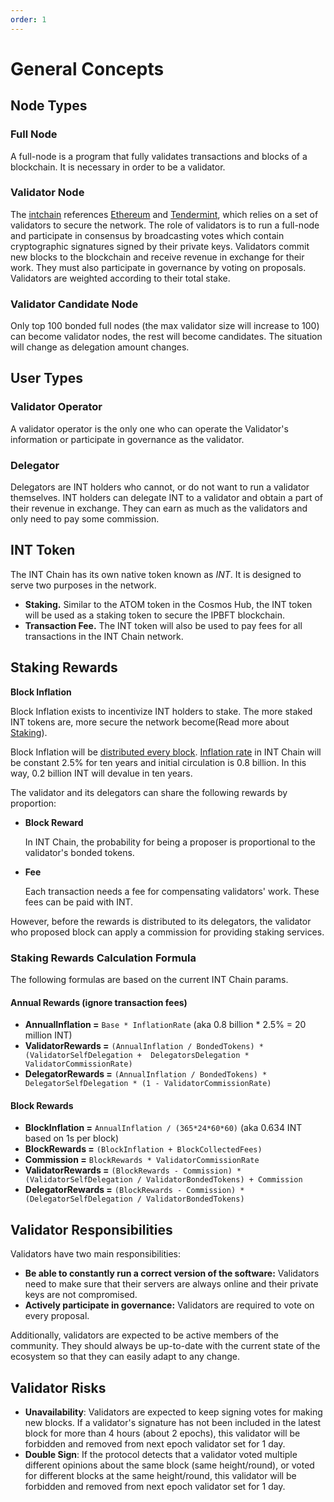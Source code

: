 ```yaml
---
order: 1
---
```


# General Concepts

## Node Types

### Full Node

A full-node is a program that fully validates transactions and blocks of a blockchain. It is necessary in order to be a validator. 

### Validator Node

The [intchain](../getting-started/1-intro.md#int-chain) references [Ethereum](https://ethereum.org/) and [Tendermint](https://tendermint.com/docs/introduction/what-is-tendermint.html), which relies on a set of validators to secure the network. The role of validators is to run a full-node and participate in consensus by broadcasting votes which contain cryptographic signatures signed by their private keys. Validators commit new blocks to the blockchain and receive revenue in exchange for their work. They must also participate in governance by voting on proposals. Validators are weighted according to their total stake.

### Validator Candidate Node

Only top 100 bonded full nodes (the max validator size will increase to 100) can become validator nodes, the rest will become candidates. The situation will change as delegation amount changes.

## User Types

### Validator Operator

A validator operator is the only one who can operate the Validator's information or participate in governance as the validator.

### Delegator

Delegators are INT holders who cannot, or do not want to run a validator themselves. INT holders can delegate INT to a validator and obtain a part of their revenue in exchange. They can earn as much as the validators and only need to pay some commission.


## INT Token

The INT Chain has its own native token known as *INT*.  It is designed to serve two purposes in the network.

- **Staking.** Similar to the ATOM token in the Cosmos Hub, the INT token will be used as a staking token to secure the IPBFT blockchain.
- **Transaction Fee.** The INT token will also be used to pay fees for all transactions in the INT Chain network.


## Staking Rewards

**Block Inflation**

  Block Inflation exists to incentivize INT holders to stake. The more staked INT tokens are, more secure the network become(Read more about [Staking](../features/stake.md)).

  Block Inflation will be [distributed every block](../features/mint.md). [Inflation rate](../features/mint.md) in INT Chain will be constant 2.5% for ten years and initial circulation is 0.8 billion.
  In this way, 0.2 billion INT will devalue in ten years.
  
The validator and its delegators can share the following rewards by proportion:

- **Block Reward**

  In INT Chain, the probability for being a proposer is proportional to the validator's bonded tokens.

- **Fee**

  Each transaction needs a fee for compensating validators' work. These fees can be paid with INT.

However, before the rewards is distributed to its delegators, the validator who proposed block can apply a commission for providing staking services.

### Staking Rewards Calculation Formula

The following formulas are based on the current INT Chain params.

#### Annual Rewards (ignore transaction fees)

- **AnnualInflation =** `Base * InflationRate` (aka 0.8 billion * 2.5% = 20 million INT)
- **ValidatorRewards =** `(AnnualInflation / BondedTokens) * (ValidatorSelfDelegation +  DelegatorsDelegation * ValidatorCommissionRate)`
- **DelegatorRewards =** `(AnnualInflation / BondedTokens) * DelegatorSelfDelegation * (1 - ValidatorCommissionRate)`

#### Block Rewards

- **BlockInflation =** `AnnualInflation / (365*24*60*60)` (aka 0.634 INT based on 1s per block)
- **BlockRewards =** `(BlockInflation + BlockCollectedFees)`
- **Commission =** `BlockRewards * ValidatorCommissionRate`
- **ValidatorRewards =** `(BlockRewards - Commission) * (ValidatorSelfDelegation / ValidatorBondedTokens) + Commission`
- **DelegatorRewards =** `(BlockRewards - Commission) * (DelegatorSelfDelegation / ValidatorBondedTokens)`

## Validator Responsibilities

Validators have two main responsibilities:

- **Be able to constantly run a correct version of the software:** Validators need to make sure that their servers are always online and their private keys are not compromised.
- **Actively participate in governance:** Validators are required to vote on every proposal.

Additionally, validators are expected to be active members of the community. They should always be up-to-date with the current state of the ecosystem so that they can easily adapt to any change.

## Validator Risks

- **Unavailability**: Validators are expected to keep signing votes for making new blocks. If a validator's signature has not been included in the latest block for more than 4 hours (about 2 epochs), this validator will be forbidden and removed from next epoch validator set for 1 day.
- **Double Sign**: If the protocol detects that a validator voted multiple different opinions about the same block (same height/round), or voted for different blocks at the same height/round, this validator will be forbidden and removed from next epoch validator set for 1 day.
